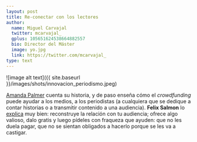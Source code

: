 ```yaml
---
layout: post
title: Re-conectar con los lectores
author:
  name: Miguel Carvajal
  twitter: mcarvajal_
  gplus: 105651624538664882557 
  bio: Director del Máster
  image: yo.jpg
  link: https://twitter.com/mcarvajal_
type: text
---
```

![image alt text]({{ site.baseurl }}/images/shots/innovacion_periodismo.jpeg)

[Amanda Palmer](http://www.ted.com/talks/amanda_palmer_the_art_of_asking.html?embed=true) cuenta su historia, y de paso enseña cómo el _crowdfunding_ puede ayudar a los medios, a los periodistas (a cualquiera que se dedique a contar historias o a transmitir contenido a una audiencia). **Felix Salmon** lo [explica](http://reut.rs/14si8C4 "Content economics, part 2: payments") muy bien: reconstruye la relación con tu audiencia; ofrece algo valioso, dalo gratis y luego pídeles con fraqueza que ayuden: que no les duela pagar, que no se sientan obligados a hacerlo porque se les va a castigar.